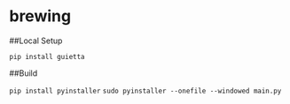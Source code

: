 # brewing

##Local Setup

`pip install guietta`

##Build

`pip install pyinstaller`
`sudo pyinstaller --onefile --windowed main.py `